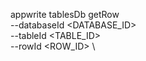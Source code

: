 appwrite tablesDb getRow \
        --databaseId <DATABASE_ID> \
        --tableId <TABLE_ID> \
        --rowId <ROW_ID> \

